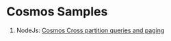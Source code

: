 # Cosmos Samples

1. NodeJs: [Cosmos Cross partition queries and paging](./nodejs/XPartitioningPaging/README.md)
